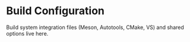# Build Configuration

Build system integration files (Meson, Autotools, CMake, VS) and shared options live here.
